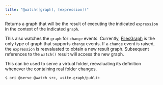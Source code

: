 ```yaml
---
title: "@watch([graph], [expression])"
---
```


Returns a graph that will be the result of executing the indicated `expression` in the context of the indicated `graph`.

This also watches the `graph` for `change` events. Currently, [FilesGraph](/core/FilesGraph.html) is the only type of graph that supports `change` events. If a `change` event is raised, the `expression` is reevaluated to obtain a new result graph. Subsequent references to the `watch()` result will access the new graph.

This can be used to serve a virtual folder, reevaluating its definition whenever the containing real folder changes.

```console
$ ori @serve @watch src, =site.graph/public
```
